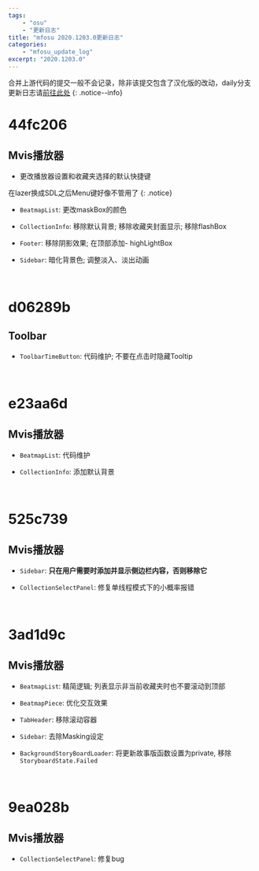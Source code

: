 ```yaml
---
tags:
    - "osu"
    - "更新日志"
title: "mfosu 2020.1203.0更新日志"
categories:
    - "mfosu_update_log"
excerpt: "2020.1203.0"
---
```

合并上游代码的提交一般不会记录，除非该提交包含了汉化版的改动，daily分支更新日志请[前往此处](/daily/mfosu_upd_rolling)
{: .notice--info}


# 44fc206
## Mvis播放器
- 更改播放器设置和收藏夹选择的默认快捷键

在lazer换成SDL之后Menu键好像不管用了
{: .notice}

- `BeatmapList`: 更改maskBox的颜色

- `CollectionInfo`: 移除默认背景; 移除收藏夹封面显示; 移除flashBox

- `Footer`: 移除阴影效果; 在顶部添加- highLightBox

- `Sidebar`: 暗化背景色; 调整淡入、淡出动画

<br>

# d06289b
## Toolbar
- `ToolbarTimeButton`: 代码维护; 不要在点击时隐藏Tooltip

<br>

# e23aa6d
## Mvis播放器
- `BeatmapList`: 代码维护

- `CollectionInfo`: 添加默认背景

<br>

# 525c739
## Mvis播放器
- `Sidebar`: **只在用户需要时添加并显示侧边栏内容，否则移除它**

- `CollectionSelectPanel`: 修复单线程模式下的小概率报错

<br>

# 3ad1d9c
## Mvis播放器
- `BeatmapList`: 精简逻辑; 列表显示非当前收藏夹时也不要滚动到顶部

- `BeatmapPiece`: 优化交互效果

- `TabHeader`: 移除滚动容器

- `Sidebar`: 去除Masking设定

- `BackgroundStoryBoardLoader`: 将更新故事版函数设置为private, 移除`StoryboardState.Failed`

<br>

# 9ea028b
## Mvis播放器
- `CollectionSelectPanel`: 修复bug